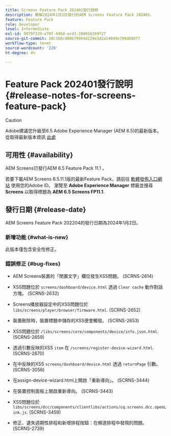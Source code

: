 ```yaml
---
title: Screens Feature Pack 202401發行說明
description: 瞭解2024年1月2日發行的AEM Screens Feature Pack 202401。
feature: Feature Pack
role: Developer
level: Intermediate
exl-id: 9879f339-e70f-446d-acd3-380016269f27
source-git-commit: 10c168cd00b79964d229e3d2a14049e799d89d77
workflow-type: tm+mt
source-wordcount: '220'
ht-degree: 4%

---
```


# Feature Pack 202401發行說明 {#release-notes-for-screens-feature-pack}

>[!CAUTION]
>Adobe建議您升級至6.5 Adobe Experience Manager (AEM 6.5)的最新版本。 從取得最新版本資訊 [此處](https://experienceleague.adobe.com/en/docs/experience-manager-65/content/release-notes/release-notes)

## 可用性 {#availability}

AEM Screens已發行AEM 6.5 Feature Pack 11.1 。

若要下載AEM Screens 6.5.11.1版的最新Feature Pack，請前往 [軟體發佈入口網站](https://experience.adobe.com/#/downloads/content/software-distribution/en/aem.html) 使用您的Adobe ID。 瀏覽至 **Adobe Experience Manager** 標籤並搜尋 **Screens** 以取得標題為 **AEM 6.5 Screens FP11.1**.

## 發行日期 {#release-date}

AEM Screens Feature Pack 202204的發行日期為2024年1月2日。

### 新增功能 {#what-is-new}

此版本僅包含安全性修正。

### 錯誤修正 {#bug-fixes}

* AEM Screens裝置的「閒置文字」欄位發生XSS問題。 (SCRNS-2614)

* XSS問題位於 `screens/dashboard/device.html` 透過 `Clear cache` 動作對話方塊。 (SCRNS-2632)

* Screens播放器設定中的XSS問題位於 `libs/screens/player/browser/firmware.html`. (SCRNS-2652)

* 裝置刪除時，裝置標題中儲存的XSS便會觸發。 (SCRNS-2653)

* XSS問題位於 `/libs/screens/core/components/device/info.json.html`. (SCRNS-2659)

* 透過引數反映的XSS `item` 在 `/screens/register-device-wizard.html`. (SCRNS-2670)

* 在中反映的XSS `screens/dashboard/device.html` 透過 `returnPage` 引數。 (SCRNS-3056)

* 在assign-device-wizard.html上開啟「重新導向」。 (SCRNS-3444)

* 在裝置控制面板上開啟重新導向。 (SCRNS-3443)

* XSS問題位於 `libs/screens/dcc/components/clientlibs/actions/cq.screens.dcc.openLink.js`. (SCRNS-3459)

* 修正、遺失週期性排程和新增排程按鈕：在頻道排程中發現的問題。 (SCRNS-2739)
